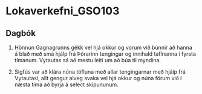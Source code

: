# Lokaverkefni_GSO103
## Dagbók
1. Hönnun Gagnagrunns gékk vel hjá okkur og vorum við búnnir að hanna á blað með smá hjálp frá Þórarinn tengingar og innihald taflnanna í fyrsta tímanum. Vytautas sá að mestu leiti um að búa til myndina.

2. Sigfús var að klára núna töfluna með allar tengingarnar með hjálp frá Vytautasi, allt gengur alveg svaka vel hjá okkur og núna förum við í næsta tíma að byrja á select skipununum.

